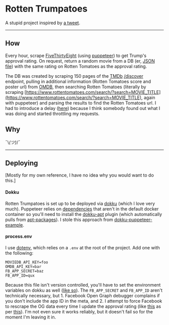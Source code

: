 # Rotten Trumpatoes

A stupid project inspired by [a tweet](https://twitter.com/PJVogt/status/895824447113842689).

---

## How
Every hour, scrape [FiveThirtyEight](https://projects.fivethirtyeight.com/trump-approval-ratings/) (using [puppeteer](https://github.com/GoogleChrome/puppeteer)) to get Trump's approval rating. On request, return a random movie from a DB (er, [JSON file](https://github.com/prichey/rottentrumpatoes/blob/master/movies.json)) with the same rating on Rotten Tomatoes as the approval rating.

The DB was created by scraping 150 pages of the [TMDb](https://www.themoviedb.org/documentation/api) [/discover](https://www.themoviedb.org/documentation/api/discover) endpoint, pulling in additional information (Rotten Tomatoes score and poster url) from [OMDB](http://www.omdbapi.com/), then searching Rotten Tomatoes (literally by scraping [https://www.rottentomatoes.com/search/?search=MOVIE_TITLE](https://www.rottentomatoes.com/search/?search=MOVIE_TITLE), again with puppeteer) and parsing the results to find the Rotten Tomatoes url. I had to introduce a delay ([here](https://github.com/prichey/rottentrumpatoes/blob/master/lib/movie.js#L67)) because I think somebody found out what I was doing and started throttling my requests.

## Why
¯\\_(ツ)_/¯

---

## Deploying
[Mostly for my own reference, I have no idea why you would want to do this.]

#### Dokku
Rotten Trumpatoes is set up to be deployed via [dokku](https://github.com/dokku/dokku) (which I love very much). Puppeteer relies on [dependencies](https://github.com/GoogleChrome/puppeteer/blob/master/docs/troubleshooting.md#chrome-headless-doesnt-launch) that aren't in the default docker container so you'll need to install the [dokku-apt](https://github.com/F4-Group/dokku-apt) plugin (which automatically pulls from [apt-packages](https://github.com/prichey/rottentrumpatoes/blob/master/apt-packages)). I stole this approach from [dokku-puppeteer-example](https://github.com/mskog/dokku-puppeteer-example).

#### process.env
I use [dotenv](https://github.com/motdotla/dotenv), which relies on a `.env` at the root of the project. Add one with the following:
```
MOVIEDB_API_KEY=foo
OMDB_API_KEY=bar
FB_APP_SECRET=baz
FB_APP_ID=qux
```
Because this file isn't version controlled, you'll have to set the environment variables on dokku as well ([like so](http://dokku.viewdocs.io/dokku/configuration/environment-variables/)). The `FB_APP_SECRET` and `FB_APP_ID` aren't technically necessary, but 1. Facebook Open Graph debugger complains if you don't include the app ID in the meta, and 2. I attempt to force Facebook to rescrape the OG data every time I update the approval rating (like [this](https://github.com/prichey/rottentrumpatoes/blob/master/lib/fb.js#L25-L38) as per [this](https://stackoverflow.com/a/12101700/2777986)). I'm not even sure it works reliably, but it doesn't fail so for the moment I'm leaving it in.
